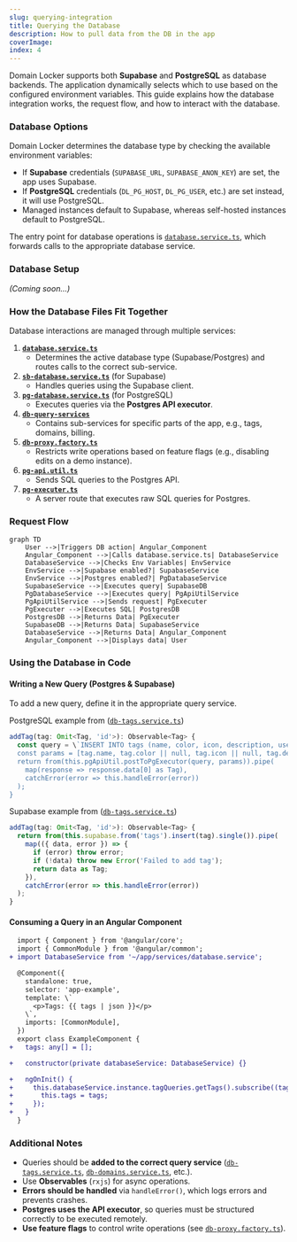 ```yaml
---
slug: querying-integration
title: Querying the Database
description: How to pull data from the DB in the app
coverImage:
index: 4
---
```


Domain Locker supports both **Supabase** and **PostgreSQL** as database backends. The application dynamically selects which to use based on the configured environment variables. This guide explains how the database integration works, the request flow, and how to interact with the database.

### Database Options

Domain Locker determines the database type by checking the available environment variables:
- If **Supabase** credentials (`SUPABASE_URL`, `SUPABASE_ANON_KEY`) are set, the app uses Supabase.
- If **PostgreSQL** credentials (`DL_PG_HOST`, `DL_PG_USER`, etc.) are set instead, it will use PostgreSQL.
- Managed instances default to Supabase, whereas self-hosted instances default to PostgreSQL.

The entry point for database operations is [`database.service.ts`](https://github.com/Lissy93/domain-locker/blob/main/src/app/services/database.service.ts), which forwards calls to the appropriate database service.

### Database Setup
_(Coming soon...)_

### How the Database Files Fit Together

Database interactions are managed through multiple services:

1. **[`database.service.ts`](https://github.com/Lissy93/domain-locker/blob/main/src/app/services/database.service.ts)**  
   - Determines the active database type (Supabase/Postgres) and routes calls to the correct sub-service.
2. **[`sb-database.service.ts`](https://github.com/Lissy93/domain-locker/blob/main/src/app/services/db-query-services/sb-database.service.ts)** (for Supabase)  
   - Handles queries using the Supabase client.
3. **[`pg-database.service.ts`](https://github.com/Lissy93/domain-locker/blob/main/src/app/services/db-query-services/pg-database.service.ts)** (for PostgreSQL)  
   - Executes queries via the **Postgres API executor**.
4. **[`db-query-services`](https://github.com/Lissy93/domain-locker/tree/main/src/app/services/db-query-services/)**  
   - Contains sub-services for specific parts of the app, e.g., tags, domains, billing.
5. **[`db-proxy.factory.ts`](https://github.com/Lissy93/domain-locker/blob/main/src/app/utils/db-proxy.factory.ts)**  
   - Restricts write operations based on feature flags (e.g., disabling edits on a demo instance).
6. **[`pg-api.util.ts`](https://github.com/Lissy93/domain-locker/blob/main/src/app/utils/pg-api.util.ts)**  
   - Sends SQL queries to the Postgres API.
7. **[`pg-executer.ts`](https://github.com/Lissy93/domain-locker/blob/main/src/server/routes/pg-executer.ts)**  
   - A server route that executes raw SQL queries for Postgres.

### Request Flow

```mermaid
graph TD
    User -->|Triggers DB action| Angular_Component
    Angular_Component -->|Calls database.service.ts| DatabaseService
    DatabaseService -->|Checks Env Variables| EnvService
    EnvService -->|Supabase enabled?| SupabaseService
    EnvService -->|Postgres enabled?| PgDatabaseService
    SupabaseService -->|Executes query| SupabaseDB
    PgDatabaseService -->|Executes query| PgApiUtilService
    PgApiUtilService -->|Sends request| PgExecuter
    PgExecuter -->|Executes SQL| PostgresDB
    PostgresDB -->|Returns Data| PgExecuter
    SupabaseDB -->|Returns Data| SupabaseService
    DatabaseService -->|Returns Data| Angular_Component
    Angular_Component -->|Displays data| User
```

### Using the Database in Code

#### Writing a New Query (Postgres & Supabase)

To add a new query, define it in the appropriate query service.

PostgreSQL example from ([`db-tags.service.ts`](https://github.com/Lissy93/domain-locker/blob/main/src/app/services/db-query-services/pg/db-tags.service.ts))
```ts
addTag(tag: Omit<Tag, 'id'>): Observable<Tag> {
  const query = \`INSERT INTO tags (name, color, icon, description, user_id) VALUES ($1, $2, $3, $4, $5) RETURNING *\`;
  const params = [tag.name, tag.color || null, tag.icon || null, tag.description || null];
  return from(this.pgApiUtil.postToPgExecutor(query, params)).pipe(
    map(response => response.data[0] as Tag),
    catchError(error => this.handleError(error))
  );
}
```

Supabase example from ([`db-tags.service.ts`](https://github.com/Lissy93/domain-locker/blob/main/src/app/services/db-query-services/sb/db-tags.service.ts))

```ts
addTag(tag: Omit<Tag, 'id'>): Observable<Tag> {
  return from(this.supabase.from('tags').insert(tag).single()).pipe(
    map(({ data, error }) => {
      if (error) throw error;
      if (!data) throw new Error('Failed to add tag');
      return data as Tag;
    }),
    catchError(error => this.handleError(error))
  );
}
```

#### Consuming a Query in an Angular Component

```diff
  import { Component } from '@angular/core';
  import { CommonModule } from '@angular/common';
+ import DatabaseService from '~/app/services/database.service';

  @Component({
    standalone: true,
    selector: 'app-example',
    template: \`
      <p>Tags: {{ tags | json }}</p>
    \`,
    imports: [CommonModule],
  })
  export class ExampleComponent {
+   tags: any[] = [];

+   constructor(private databaseService: DatabaseService) {}

+   ngOnInit() {
+     this.databaseService.instance.tagQueries.getTags().subscribe((tags) => {
+       this.tags = tags;
+     });
+   }
  }
```

### Additional Notes

- Queries should be **added to the correct query service** ([`db-tags.service.ts`](https://github.com/Lissy93/domain-locker/blob/main/src/app/services/db-query-services/pg/db-tags.service.ts), [`db-domains.service.ts`](https://github.com/Lissy93/domain-locker/blob/main/src/app/services/db-query-services/pg/db-domains.service.ts), etc.).
- Use **Observables** (`rxjs`) for async operations.
- **Errors should be handled** via `handleError()`, which logs errors and prevents crashes.
- **Postgres uses the API executor**, so queries must be structured correctly to be executed remotely.
- **Use feature flags** to control write operations (see [`db-proxy.factory.ts`](https://github.com/Lissy93/domain-locker/blob/main/src/app/utils/db-proxy.factory.ts)).


